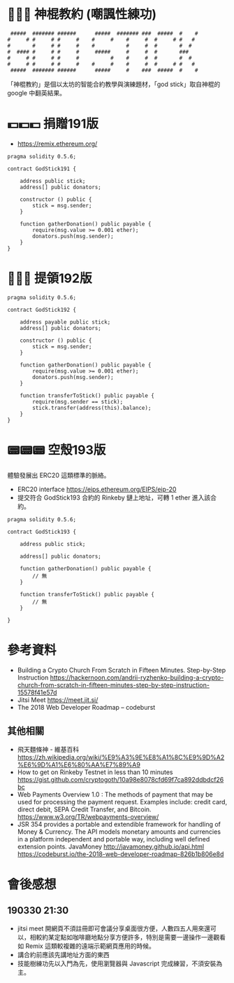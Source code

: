 # 🙏🙏🙏 神棍教約 (嘲諷性練功)

```
 #####  ####### ######      #####  ####### ###  #####  #    # 
#     # #     # #     #    #     #    #     #  #     # #   #  
#       #     # #     #    #          #     #  #       #  #   
#  #### #     # #     #     #####     #     #  #       ###    
#     # #     # #     #          #    #     #  #       #  #   
#     # #     # #     #    #     #    #     #  #     # #   #  
 #####  ####### ######      #####     #    ###  #####  #    # 
```

「神棍教約」是個以太坊的智能合約教學與演練題材，「god stick」取自神棍的 google 中翻英結果。

# 💵💵💵 捐贈191版

- https://remix.ethereum.org/

```
pragma solidity 0.5.6;

contract GodStick191 {

    address public stick;
    address[] public donators;
    
    constructor () public {
        stick = msg.sender;
    }
    
    function gatherDonation() public payable {
        require(msg.value >= 0.001 ether);
        donators.push(msg.sender);
    }
}
```

# 💸💸💸 提領192版

```
pragma solidity 0.5.6;

contract GodStick192 {

    address payable public stick;
    address[] public donators;
    
    constructor () public {
        stick = msg.sender;
    }
    
    function gatherDonation() public payable {
        require(msg.value >= 0.001 ether);
        donators.push(msg.sender);
    }
    
    function transferToStick() public payable {
        require(msg.sender == stick);
        stick.transfer(address(this).balance);
    }
}
```

# 📟📟📟 空殼193版

體驗發展出 ERC20 這類標準的脈絡。

- ERC20 interface https://eips.ethereum.org/EIPS/eip-20
- 提交符合 GodStick193 合約的 Rinkeby 鏈上地址，可轉 1 ether 進入該合約。

```
pragma solidity 0.5.6;

contract GodStick193 {

    address public stick;
    
    address[] public donators;
    
    function gatherDonation() public payable {
        // 無
    }
    
    function transferToStick() public payable {
        // 無
    }
    
}
```

# 參考資料

- Building a Crypto Church From Scratch in Fifteen Minutes. Step-by-Step Instruction https://hackernoon.com/andrii-ryzhenko-building-a-crypto-church-from-scratch-in-fifteen-minutes-step-by-step-instruction-15578f41e57d
- Jitsi Meet https://meet.jit.si/
- The 2018 Web Developer Roadmap – codeburst 

## 其他相關

- 飛天麵條神 - 維基百科 https://zh.wikipedia.org/wiki/%E9%A3%9E%E8%A1%8C%E9%9D%A2%E6%9D%A1%E6%80%AA%E7%89%A9
- How to get on Rinkeby Testnet in less than 10 minutes https://gist.github.com/cryptogoth/10a98e8078cfd69f7ca892ddbdcf26bc
- Web Payments Overview 1.0 : The methods of payment that may be used for processing the payment request. Examples include: credit card, direct debit, SEPA Credit Transfer, and Bitcoin.  https://www.w3.org/TR/webpayments-overview/
- JSR 354 provides a portable and extendible framework for handling of Money & Currency. The API models monetary amounts and currencies in a platform independent and portable way, including well defined extension points. JavaMoney http://javamoney.github.io/api.html
 https://codeburst.io/the-2018-web-developer-roadmap-826b1b806e8d

# 會後感想

## 190330 21:30 

- jitsi meet 開網頁不須註冊即可會議分享桌面很方便，人數四五人用來還可以，相較約某定點如咖啡廳地點分享方便許多，特別是需要一邊操作一邊觀看如 Remix 這類較複雜的遠端示範網頁應用的時候。
- 講合約前應該先講地址方面的東西
- 技能樹練功先以入門為先，使用瀏覽器與 Javascript 完成練習，不須安裝為主。
